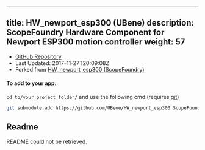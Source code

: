 
---
title: HW_newport_esp300 (UBene)
description: ScopeFoundry Hardware Component for Newport ESP300 motion controller
weight: 57
---
- [GitHub Repository](https://github.com/UBene/HW_newport_esp300)
- Last Updated: 2017-11-27T20:09:08Z
- Forked from [HW_newport_esp300 (ScopeFoundry)](/docs/301_existing-hardware-components/hw_newport_esp300-scopefoundry)

#### To add to your app:

`cd to/your_project_folder/` and use the following cmd (requires [git](/docs/100_development-environment/20_git/))

```bash
git submodule add https://github.com/UBene/HW_newport_esp300 ScopeFoundryHW/newport_esp300
```


## Readme
README could not be retrieved.
